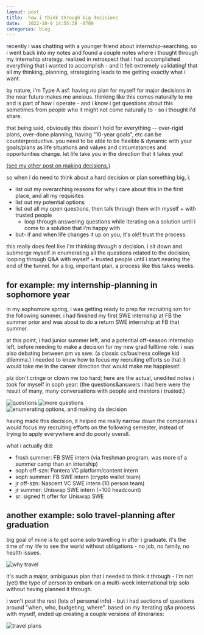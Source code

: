 ```yaml
---
layout: post
title:  how i think through big decisions
date:   2022-10-9 14:55:38 -0700
categories: blog
---
```


recently i was chatting with a younger friend about internship-searching. so i went back into my notes and found a couple notes where i thought through my internship strategy. realized in retrospect that i had accomplished everything that i wanted to accomplish - and it felt extremely validating! that all my thinking, planning, strategizing leads to me getting exactly what i want.

by nature, i'm Type A asf. having *no* plan for myself for major decisions in the near future makes me anxious. thinking like this comes naturally to me and is part of how i operate - and i know i get questions about this sometimes from people who it might not come naturally to - so i thought i'd share. 

that being said, obviously this doesn't hold for everything -- over-rigid plans, over-done planning, having "10-year goals", etc can be counterproductive. you need to be able to be flexible & dynamic with your goals/plans as life situations and values and circumstances and opportunities change. let life take you in the direction that it takes you!

[(see my other post on making decisions.)](http://kristiehuang.com/blog/2021/08/30/decisions.html)

so when i do need to think about a hard decision or plan something big, i:
* list out my overarching reasons for why i care about this in the first place, and all my requisites
* list out my potential options
* list out all my open questions, then talk through them with myself + with trusted people
  * loop through answering questions while iterating on a solution until i come to a solution that i'm happy with
* but- if and when life changes it up on you, it's ok!! trust the process.

this really does feel like i'm thinking *through* a decision. i sit down and submerge myself in enumerating all the questions related to the decision, looping through Q&A with myself + trusted people until i start nearing the end of the tunnel. for a big, important plan, a process like this takes weeks.

## for example: my internship-planning in sophomore year
in my sophomore spring, i was getting ready to prep for recruiting szn for the following summer. i had finished my first SWE internship at FB the summer prior and was about to do a return SWE internship at FB that summer.

at this point, i had junior summer left, and a potential off-season internship left, before needing to make a decision for my new grad fulltime role. i was also debating between pm vs swe. (a classic cs/business college kid dilemma.) i needed to know how to focus my recruiting efforts so that it would take me in the career direction that would make me happieset!

plz don't cringe or clown me too hard; here are the actual, unedited notes i took for myself in soph year:
(the questions&answers i had here were the result of many, many conversations with people and mentors i trusted.)

![questions](/assets/blog/decisions-careerquestions1.png)
![more questions](/assets/blog/decisions-careerquestions2.png)
![enumerating options, and making da decision](/assets/blog/decisions-career.png)

having made this decision, it helped me really narrow down the companies i would focus my recruiting efforts on the following semester, instead of trying to apply everywhere and do poorly overall.

what i actually did:
* frosh summer: FB SWE intern (via freshman program, was more of a summer camp than an intenship)
* soph off-szn: Pantera VC platform/content intern
* soph summer: FB SWE intern (crypto wallet team)
* jr off-szn: Nascent VC SWE intern (10 person team)
* jr summer: Uniswap SWE intern (~100 headcount)
* sr: signed ft offer for Uniswap SWE


## another example: solo travel-planning after graduation
big goal of mine is to get some solo travelling in after i graduate. it's the time of my life to see the world without obligations - no job, no family, no health issues.

![why travel](/assets/blog/decisions-whytravel.png)

it's such a major, ambiguous plan that i needed to think it through - i'm not (yet) the type of person to embark on a multi-week international trip solo without having planned it through.

i won't post the rest (lots of personal info) - but i had sections of questions around "when, who, budgeting, where". based on my iterating q&a process with myself, ended up creating a couple versions of itineraries:

![travel plans](/assets/blog/decisions-travelplans.png)
